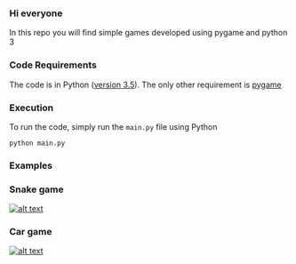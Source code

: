 ### Hi everyone 
In this repo you will find simple games developed using pygame and python 3


### Code Requirements
The code is in Python ([version 3.5](https://www.python.org/doc/versions/)). The only other requirement is [pygame](https://www.pygame.org/news)

### Execution
To run the code, simply run the `main.py` file using Python

```
python main.py
```

### Examples
### Snake game
[![alt text](https://img.youtube.com/vi/ZQ_Mp2PuBTQ/0.jpg)](https://www.youtube.com/watch?v=ZQ_Mp2PuBTQ)

### Car game
[![alt text](https://img.youtube.com/vi/ncpF2VpZXQ4/0.jpg)](https://www.youtube.com/watch?v=ncpF2VpZXQ4)

